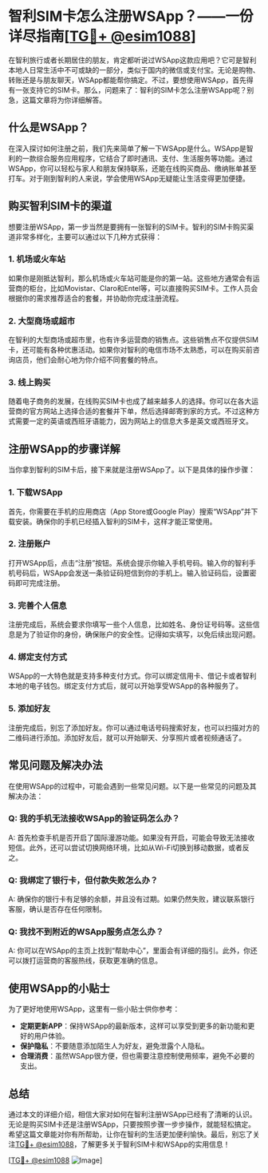 # 智利SIM卡怎么注册WSApp？——一份详尽指南[[TG💪+ @esim1088](https://t.me/s/esim1088)]

在智利旅行或者长期居住的朋友，肯定都听说过WSApp这款应用吧？它可是智利本地人日常生活中不可或缺的一部分，类似于国内的微信或支付宝。无论是购物、转账还是与朋友聊天，WSApp都能帮你搞定。不过，要想使用WSApp，首先得有一张支持它的SIM卡。那么，问题来了：智利的SIM卡怎么注册WSApp呢？别急，这篇文章将为你详细解答。

## 什么是WSApp？

在深入探讨如何注册之前，我们先来简单了解一下WSApp是什么。WSApp是智利的一款综合服务应用程序，它结合了即时通讯、支付、生活服务等功能。通过WSApp，你可以轻松与家人和朋友保持联系，还能在线购买商品、缴纳账单甚至打车。对于刚到智利的人来说，学会使用WSApp无疑能让生活变得更加便捷。

## 购买智利SIM卡的渠道

想要注册WSApp，第一步当然是要拥有一张智利的SIM卡。智利的SIM卡购买渠道非常多样化，主要可以通过以下几种方式获得：

### 1. **机场或火车站**
   如果你是刚抵达智利，那么机场或火车站可能是你的第一站。这些地方通常会有运营商的柜台，比如Movistar、Claro和Entel等，可以直接购买SIM卡。工作人员会根据你的需求推荐适合的套餐，并协助你完成注册流程。

### 2. **大型商场或超市**
   在智利的大型商场或超市里，也有许多运营商的销售点。这些销售点不仅提供SIM卡，还可能有各种优惠活动。如果你对智利的电信市场不太熟悉，可以在购买前咨询店员，他们会耐心地为你介绍不同套餐的特点。

### 3. **线上购买**
   随着电子商务的发展，在线购买SIM卡也成了越来越多人的选择。你可以在各大运营商的官方网站上选择合适的套餐并下单，然后选择邮寄到家的方式。不过这种方式需要一定的英语或西班牙语能力，因为网站上的信息大多是英文或西班牙文。

## 注册WSApp的步骤详解

当你拿到智利的SIM卡后，接下来就是注册WSApp了。以下是具体的操作步骤：

### 1. **下载WSApp**
   首先，你需要在手机的应用商店（App Store或Google Play）搜索“WSApp”并下载安装。确保你的手机已经插入智利的SIM卡，这样才能正常使用。

### 2. **注册账户**
   打开WSApp后，点击“注册”按钮。系统会提示你输入手机号码。输入你的智利手机号码后，WSApp会发送一条验证码短信到你的手机上。输入验证码后，设置密码即可完成注册。

### 3. **完善个人信息**
   注册完成后，系统会要求你填写一些个人信息，比如姓名、身份证号码等。这些信息是为了验证你的身份，确保账户的安全性。记得如实填写，以免后续出现问题。

### 4. **绑定支付方式**
   WSApp的一大特色就是支持多种支付方式。你可以绑定信用卡、借记卡或者智利本地的电子钱包。绑定支付方式后，就可以开始享受WSApp的各种服务了。

### 5. **添加好友**
   注册完成后，别忘了添加好友。你可以通过电话号码搜索好友，也可以扫描对方的二维码进行添加。添加好友后，就可以开始聊天、分享照片或者视频通话了。

## 常见问题及解决办法

在使用WSApp的过程中，可能会遇到一些常见问题。以下是一些常见的问题及其解决办法：

### Q: 我的手机无法接收WSApp的验证码怎么办？
A: 首先检查手机是否开启了国际漫游功能。如果没有开启，可能会导致无法接收短信。此外，还可以尝试切换网络环境，比如从Wi-Fi切换到移动数据，或者反之。

### Q: 我绑定了银行卡，但付款失败怎么办？
A: 确保你的银行卡有足够的余额，并且没有过期。如果仍然失败，建议联系银行客服，确认是否存在任何限制。

### Q: 我找不到附近的WSApp服务点怎么办？
A: 你可以在WSApp的主页上找到“帮助中心”，里面会有详细的指引。此外，你还可以拨打运营商的客服热线，获取更准确的信息。

## 使用WSApp的小贴士

为了更好地使用WSApp，这里有一些小贴士供你参考：

- **定期更新APP**：保持WSApp的最新版本，这样可以享受到更多的新功能和更好的用户体验。
- **保护隐私**：不要随意添加陌生人为好友，避免泄露个人隐私。
- **合理消费**：虽然WSApp很方便，但也需要注意控制使用频率，避免不必要的支出。

## 总结

通过本文的详细介绍，相信大家对如何在智利注册WSApp已经有了清晰的认识。无论是购买SIM卡还是注册WSApp，只要按照步骤一步步操作，就能轻松搞定。希望这篇文章能对你有所帮助，让你在智利的生活更加便利愉快。最后，别忘了关注[TG💪+ @esim1088](https://t.me/s/esim1088)，了解更多关于智利SIM卡和WSApp的实用信息！

[[TG💪+ @esim1088](https://t.me/s/esim1088) ![Image](https://i.postimg.cc/4NQfJmqS/Snipaste-2025-05-13-00-14-12.png)]